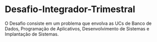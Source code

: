 # Desafio-Integrador-Trimestral
O Desafio consiste em um problema que envolva as UCs de Banco de Dados, Programação de Aplicativos, Desenvolvimento de Sistemas e Implantação de Sistemas. 
